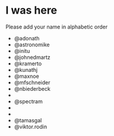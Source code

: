 # I was here

Please add your name in alphabetic order

* @adonath
* @astronomike
* @initu
* @johnedmartz
* @kramerto
* @kunathj
* @maxnoe
* @mfschneider
* @nbiederbeck
* 
* @spectram
* 
* 
* @tamasgal
* @viktor.rodin
